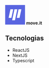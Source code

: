 <img src="https://raw.githubusercontent.com/zluizfs/move.it/main/public/favicon.png" alt="move.it"/>
<strong>move.it</strong>

## Tecnologias
- ReactJS
- NextJS
- Typescript
